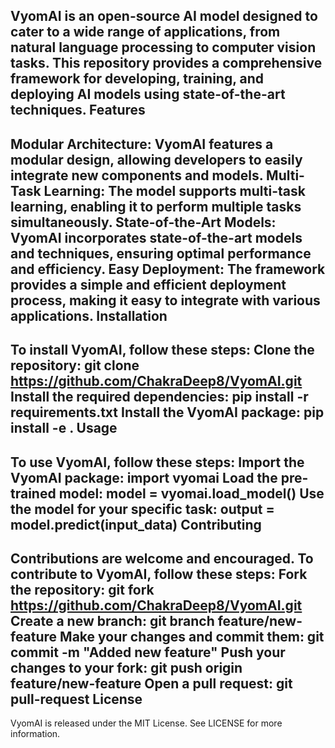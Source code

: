 VyomAI is an open-source AI model designed to cater to a wide range of applications, from natural language processing to computer vision tasks. This repository provides a comprehensive framework for developing, training, and deploying AI models using state-of-the-art techniques.
Features
------------
Modular Architecture: VyomAI features a modular design, allowing developers to easily integrate new components and models.
Multi-Task Learning: The model supports multi-task learning, enabling it to perform multiple tasks simultaneously.
State-of-the-Art Models: VyomAI incorporates state-of-the-art models and techniques, ensuring optimal performance and efficiency.
Easy Deployment: The framework provides a simple and efficient deployment process, making it easy to integrate with various applications.
Installation
---------------
To install VyomAI, follow these steps:
Clone the repository: git clone https://github.com/ChakraDeep8/VyomAI.git
Install the required dependencies: pip install -r requirements.txt
Install the VyomAI package: pip install -e .
Usage
-----
To use VyomAI, follow these steps:
Import the VyomAI package: import vyomai
Load the pre-trained model: model = vyomai.load_model()
Use the model for your specific task: output = model.predict(input_data)
Contributing
------------
Contributions are welcome and encouraged. To contribute to VyomAI, follow these steps:
Fork the repository: git fork https://github.com/ChakraDeep8/VyomAI.git
Create a new branch: git branch feature/new-feature
Make your changes and commit them: git commit -m "Added new feature"
Push your changes to your fork: git push origin feature/new-feature
Open a pull request: git pull-request
License
-------
VyomAI is released under the MIT License. See LICENSE for more information.
